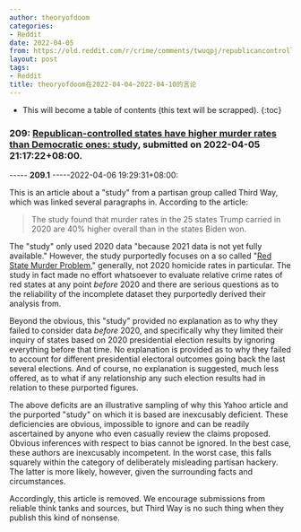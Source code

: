 ```yaml
---
author: theoryofdoom
categories:
- Reddit
date: 2022-04-05
from: https://old.reddit.com/r/crime/comments/twuqpj/republicancontrolled_states_have_higher_murder/
layout: post
tags:
- Reddit
title: theoryofdoom在2022-04-04~2022-04-10的言论
---
```


* This will become a table of contents (this text will be scrapped).
{:toc}

### 209: [Republican-controlled states have higher murder rates than Democratic ones: study](https://old.reddit.com/r/crime/comments/twuqpj/republicancontrolled_states_have_higher_murder/), submitted on 2022-04-05 21:17:22+08:00.

----- __209.1__ -----2022-04-06 19:29:31+08:00:

This is an article about a "study" from a partisan group called Third Way, which was linked several paragraphs in.  According to the article:

> The study found that murder rates in the 25 states Trump carried in 2020 are 40% higher overall than in the states Biden won. 

The "study" only used 2020 data "because 2021 data is not yet fully available."  However, the study purportedly focuses on a so called "[Red State Murder Problem](https://www.thirdway.org/report/the-red-state-murder-problem)," generally, not 2020 homicide rates in particular.  The study in fact made no effort whatsoever to evaluate relative crime rates of red states at any point *before* 2020 and there are serious questions as to the reliability of the incomplete dataset they purportedly derived their analysis from.  

Beyond the obvious, this "study" provided no explanation as to why they failed to consider data *before* 2020, and specifically why they limited their inquiry of states based on 2020 presidential election results by ignoring everything before that time.  No explanation is provided as to why they failed to account for different presidential electoral outcomes going back the last several elections.  And of course, no explanation is suggested, much less offered, as to what if any relationship any such election results had in relation to these purported figures.

The above deficits are an illustrative sampling of why this Yahoo article and the purported "study" on which it is based are inexcusably deficient.  These deficiencies are obvious, impossible to ignore and can be readily ascertained by anyone who even casually review the claims proposed.  Obvious inferences with respect to bias cannot be ignored.  In the best case, these authors are inexcusably incompetent.  In the worst case, this falls squarely within the category of deliberately misleading partisan hackery.  The latter is more likely, however, given the surrounding facts and circumstances.  

Accordingly, this article is removed.  We encourage submissions from reliable think tanks and sources, but Third Way is no such thing when they publish this kind of nonsense.

